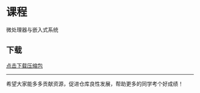 # 课程

微处理器与嵌入式系统

## 下载

[点击下载压缩包](https://minhaskamal.github.io/DownGit/#/home?url=https://github.com/Royfor12/CQUT-electronic-information-engineering/tree/main/%e5%be%ae%e5%a4%84%e7%90%86%e5%99%a8%e4%b8%8e%e5%b5%8c%e5%85%a5%e5%bc%8f%e7%b3%bb%e7%bb%9f)

---

希望大家能多多贡献资源，促进仓库良性发展，帮助更多的同学考个好成绩！